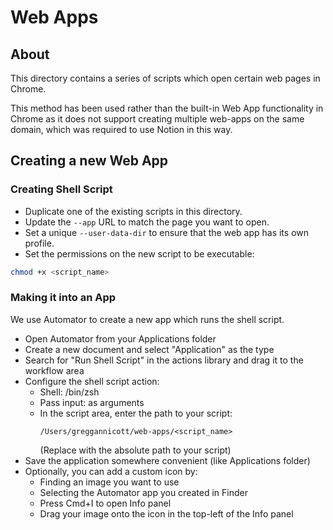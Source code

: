 # Web Apps

## About

This directory contains a series of scripts which open certain web pages in Chrome.

This method has been used rather than the built-in Web App functionality in Chrome as it does not support creating multiple web-apps on the same domain, which was required to use Notion in this way.

## Creating a new Web App

### Creating Shell Script

* Duplicate one of the existing scripts in this directory.
* Update the `--app` URL to match the page you want to open.
* Set a unique `--user-data-dir` to ensure that the web app has its own profile.
* Set the permissions on the new script to be executable:

```zsh
chmod +x <script_name>
```

### Making it into an App

We use Automator to create a new app which runs the shell script.

* Open Automator from your Applications folder
* Create a new document and select "Application" as the type
* Search for "Run Shell Script" in the actions library and drag it to the workflow area
* Configure the shell script action:
   * Shell: /bin/zsh
   * Pass input: as arguments
   * In the script area, enter the path to your script:
     ```
     /Users/greggannicott/web-apps/<script_name>
     ```
     (Replace with the absolute path to your script)
* Save the application somewhere convenient (like Applications folder)
* Optionally, you can add a custom icon by:
   * Finding an image you want to use
   * Selecting the Automator app you created in Finder
   * Press Cmd+I to open Info panel
   * Drag your image onto the icon in the top-left of the Info panel

